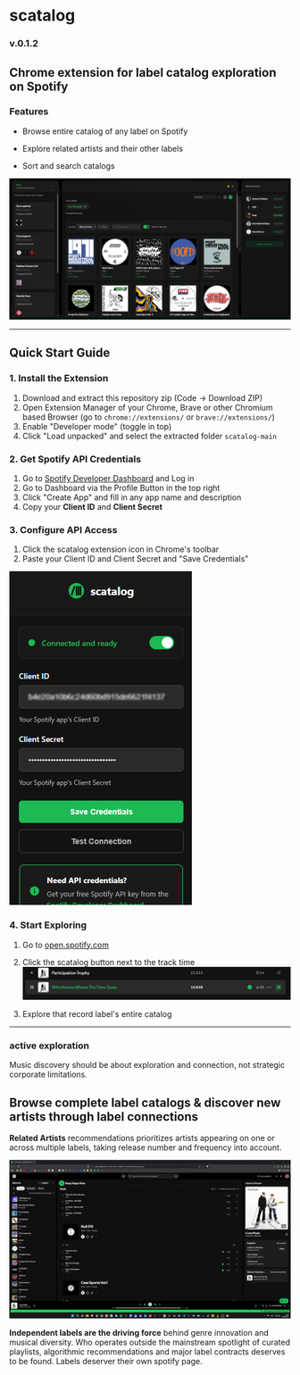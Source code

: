 # scatalog 
### v.0.1.2

## Chrome extension for label catalog exploration on Spotify






###  Features

- Browse entire catalog of any label on Spotify

- Explore related artists and their other labels 

- Sort and search catalogs

![Screenshot of the scatalog Interface](./content/img/main-screenshot.png)


_________________________________________________



##  Quick Start Guide


### 1. Install the Extension
1. Download and extract this repository zip (Code → Download ZIP)
4. Open Extension Manager of your Chrome, Brave or other Chromium based Browser (go to `chrome://extensions/` or `brave://extensions/`)
4. Enable "Developer mode" (toggle in top)
5. Click "Load unpacked" and select the extracted folder `scatalog-main`

### 2. Get Spotify API Credentials
1. Go to [Spotify Developer Dashboard](https://developer.spotify.com/dashboard) and Log in
2. Go to Dashboard via the Profile Button in the top right
3. Click "Create App" and fill in any app name and description
4. Copy your **Client ID** and **Client Secret**

### 3. Configure API Access
1. Click the scatalog extension icon in Chrome's toolbar
2. Paste your Client ID and Client Secret and "Save Credentials"

![Setup Screenshot.](./content/img/setup-screenshot.png)


### 4. Start Exploring
1. Go to [open.spotify.com](https://open.spotify.com)
2. Click the scatalog button next to the track time
![Screenshot of Spotify interface showing a track titled "Who Knows Where The Time Goes" by Participation Trophy, with playback controls and track details visible.](./content/img/button-screenshot.png)


3. Explore that record label's entire catalog




_________________________________________________


### active exploration

Music discovery should be about exploration and connection, not strategic corporate limitations. 

## Browse complete label catalogs & discover new artists through label connections  


**Related Artists** recommendations prioritizes artists appearing on one or across multiple labels, taking release number and frequency into account.


![Screenshot of Spotify interface showing a track titled "Who Knows Where The Time Goes" by Participation Trophy, with playback controls and track details visible.](./content/img/demo.gif)



**Independent labels are the driving force** behind genre innovation and musical diversity. Who operates outside the mainstream spotlight of curated playlists, algorithmic recommendations and major label contracts deserves to be found. Labels deserver their own spotify page.  




